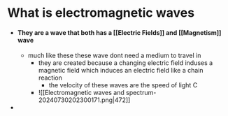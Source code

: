 # What is electromagnetic waves
- #### They are a wave that both has a [[Electric Fields]] and [[Magnetism]] wave
	- much like these these wave dont need a medium to travel in
		- they are created because a changing electric field induses a magnetic field which induces an electric field like a chain reaction
			- the velocity of these waves are the speed of light C
		- ![[Electromagnetic waves and spectrum-20240730202300171.png|472]]
- 
